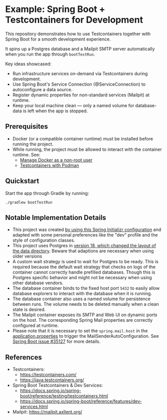 # Example: Spring Boot + Testcontainers for Development

This repository demonstrates how to use Testcontainers together with Spring Boot for a smooth development experience.

It spins up a Postgres database and a Mailpit SMTP server automatically when you run the app through `bootTestRun`.

Key ideas showcased:

- Run infrastructure services on-demand via Testcontainers during development.
- Use Spring Boot's Service Connection (@ServiceConnection) to autoconfigure a data source.
- Register dynamic properties for non-standard services (Mailpit) at runtime.
- Keep your local machine clean — only a named volume for database-data is left when the app is stopped.

## Prerequisites

- Docker (or a compatible container runtime) must be installed before running the project.
- While running, the project must be allowed to interact with the container runtime. See:
  - [Manage Docker as a non-root user](https://docs.docker.com/engine/install/linux-postinstall/#manage-docker-as-a-non-root-user)
  - [Testcontainers with Podman](https://podman-desktop.io/tutorial/testcontainers-with-podman)

## Quickstart

Start the app through Gradle by running:

  ```shell
  ./gradlew bootTestRun
  ```

## Notable Implementation Details

- This project was
  created [by using this Spring Initializr configuration](https://start.spring.io/#!type=gradle-project-kotlin&language=java&platformVersion=3.5.6&packaging=jar&jvmVersion=25&groupId=com.demo&artifactId=demo&name=demo&description=Demo%20project%20for%20Spring%20Boot&packageName=com.demo.demo&dependencies=web,data-jpa,postgresql,testcontainers,mail)
  and adapted with some personal preferences like the "dev" profile and the style of configuration classes.
- This project uses Postgres
  in [version 18, which changed the layout of the data directory](https://hub.docker.com/_/postgres#pgdata). Beware that
  adaptions are necessary when using older versions
- A custom wait strategy is used to wait for Postgres to be ready. This is required because the default wait strategy
  that checks on logs of the container cannot correctly handle prefilled databases. Though this is Postgres specific
  behavior and might not be necessary when using other database vendors.
- The database container binds to the fixed host port `5432` to easily allow database explorers to interact with the
  database when it is running.
- The database container also uses a named volume for persistence between runs. The volume needs to be deleted manually
  when a clean state is desired.
- The Mailpit container exposes its SMTP and Web UI on dynamic ports on the host. The corresponding Spring Mail
  properties are correctly configured at runtime.
- Please note that it is necessary to set the `spring.mail.host` in
  the [application.properties](./src/main/resources/application.properties)
  to trigger the MailSenderAutoConfiguration.
  See [Spring Boot issue #35127](https://github.com/spring-projects/spring-boot/issues/35127#issuecomment-3372670541)
  for more details.

## References

- Testcontainers:
  - https://testcontainers.com/
  - https://java.testcontainers.org/
- Spring Boot Testcontainers & Dev Services:
  - https://docs.spring.io/spring-boot/reference/testing/testcontainers.html
  - https://docs.spring.io/spring-boot/reference/features/dev-services.html
- Mailpit: https://mailpit.axllent.org/
